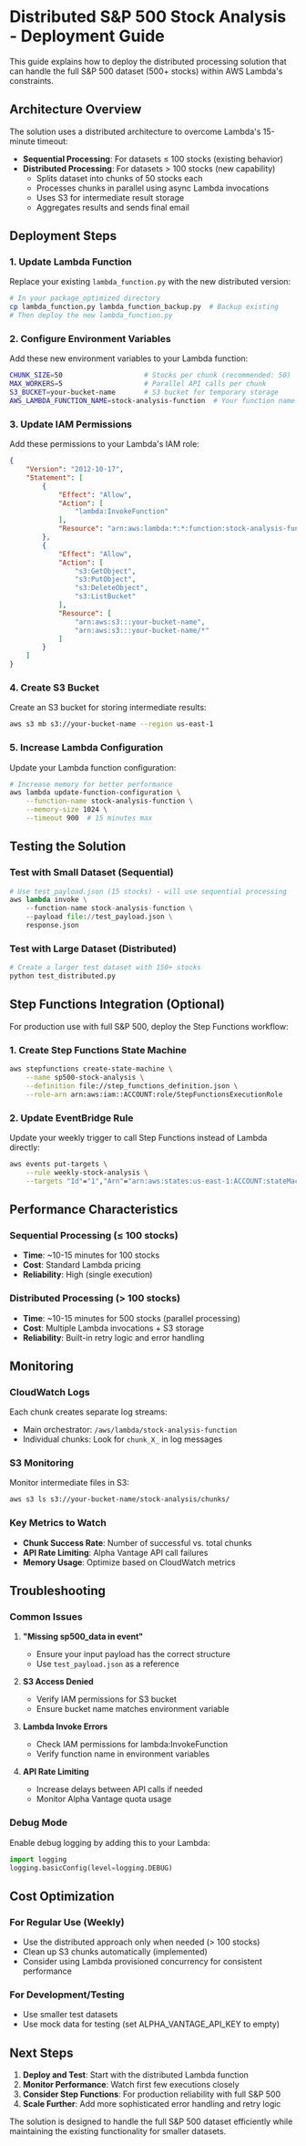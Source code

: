 # Distributed S&P 500 Stock Analysis - Deployment Guide

This guide explains how to deploy the distributed processing solution that can handle the full S&P 500 dataset (500+ stocks) within AWS Lambda's constraints.

## Architecture Overview

The solution uses a distributed architecture to overcome Lambda's 15-minute timeout:

- **Sequential Processing**: For datasets ≤ 100 stocks (existing behavior)
- **Distributed Processing**: For datasets > 100 stocks (new capability)
  - Splits dataset into chunks of 50 stocks each
  - Processes chunks in parallel using async Lambda invocations
  - Uses S3 for intermediate result storage
  - Aggregates results and sends final email

## Deployment Steps

### 1. Update Lambda Function

Replace your existing `lambda_function.py` with the new distributed version:

```bash
# In your package_optimized directory
cp lambda_function.py lambda_function_backup.py  # Backup existing
# Then deploy the new lambda_function.py
```

### 2. Configure Environment Variables

Add these new environment variables to your Lambda function:

```bash
CHUNK_SIZE=50                    # Stocks per chunk (recommended: 50)
MAX_WORKERS=5                    # Parallel API calls per chunk
S3_BUCKET=your-bucket-name       # S3 bucket for temporary storage
AWS_LAMBDA_FUNCTION_NAME=stock-analysis-function  # Your function name
```

### 3. Update IAM Permissions

Add these permissions to your Lambda's IAM role:

```json
{
    "Version": "2012-10-17",
    "Statement": [
        {
            "Effect": "Allow",
            "Action": [
                "lambda:InvokeFunction"
            ],
            "Resource": "arn:aws:lambda:*:*:function:stock-analysis-function"
        },
        {
            "Effect": "Allow",
            "Action": [
                "s3:GetObject",
                "s3:PutObject",
                "s3:DeleteObject",
                "s3:ListBucket"
            ],
            "Resource": [
                "arn:aws:s3:::your-bucket-name",
                "arn:aws:s3:::your-bucket-name/*"
            ]
        }
    ]
}
```

### 4. Create S3 Bucket

Create an S3 bucket for storing intermediate results:

```bash
aws s3 mb s3://your-bucket-name --region us-east-1
```

### 5. Increase Lambda Configuration

Update your Lambda function configuration:

```bash
# Increase memory for better performance
aws lambda update-function-configuration \
    --function-name stock-analysis-function \
    --memory-size 1024 \
    --timeout 900  # 15 minutes max
```

## Testing the Solution

### Test with Small Dataset (Sequential)

```python
# Use test_payload.json (15 stocks) - will use sequential processing
aws lambda invoke \
    --function-name stock-analysis-function \
    --payload file://test_payload.json \
    response.json
```

### Test with Large Dataset (Distributed)

```python
# Create a larger test dataset with 150+ stocks
python test_distributed.py
```

## Step Functions Integration (Optional)

For production use with full S&P 500, deploy the Step Functions workflow:

### 1. Create Step Functions State Machine

```bash
aws stepfunctions create-state-machine \
    --name sp500-stock-analysis \
    --definition file://step_functions_definition.json \
    --role-arn arn:aws:iam::ACCOUNT:role/StepFunctionsExecutionRole
```

### 2. Update EventBridge Rule

Update your weekly trigger to call Step Functions instead of Lambda directly:

```bash
aws events put-targets \
    --rule weekly-stock-analysis \
    --targets "Id"="1","Arn"="arn:aws:states:us-east-1:ACCOUNT:stateMachine:sp500-stock-analysis"
```

## Performance Characteristics

### Sequential Processing (≤ 100 stocks)
- **Time**: ~10-15 minutes for 100 stocks
- **Cost**: Standard Lambda pricing
- **Reliability**: High (single execution)

### Distributed Processing (> 100 stocks)
- **Time**: ~10-15 minutes for 500 stocks (parallel processing)
- **Cost**: Multiple Lambda invocations + S3 storage
- **Reliability**: Built-in retry logic and error handling

## Monitoring

### CloudWatch Logs
Each chunk creates separate log streams:
- Main orchestrator: `/aws/lambda/stock-analysis-function`
- Individual chunks: Look for `chunk_X_` in log messages

### S3 Monitoring
Monitor intermediate files in S3:
```bash
aws s3 ls s3://your-bucket-name/stock-analysis/chunks/
```

### Key Metrics to Watch
- **Chunk Success Rate**: Number of successful vs. total chunks
- **API Rate Limiting**: Alpha Vantage API call failures
- **Memory Usage**: Optimize based on CloudWatch metrics

## Troubleshooting

### Common Issues

1. **"Missing sp500_data in event"**
   - Ensure your input payload has the correct structure
   - Use `test_payload.json` as a reference

2. **S3 Access Denied**
   - Verify IAM permissions for S3 bucket
   - Ensure bucket name matches environment variable

3. **Lambda Invoke Errors**
   - Check IAM permissions for lambda:InvokeFunction
   - Verify function name in environment variables

4. **API Rate Limiting**
   - Increase delays between API calls if needed
   - Monitor Alpha Vantage quota usage

### Debug Mode

Enable debug logging by adding this to your Lambda:

```python
import logging
logging.basicConfig(level=logging.DEBUG)
```

## Cost Optimization

### For Regular Use (Weekly)
- Use the distributed approach only when needed (> 100 stocks)
- Clean up S3 chunks automatically (implemented)
- Consider using Lambda provisioned concurrency for consistent performance

### For Development/Testing
- Use smaller test datasets
- Use mock data for testing (set ALPHA_VANTAGE_API_KEY to empty)

## Next Steps

1. **Deploy and Test**: Start with the distributed Lambda function
2. **Monitor Performance**: Watch first few executions closely
3. **Consider Step Functions**: For production reliability with full S&P 500
4. **Scale Further**: Add more sophisticated error handling and retry logic

The solution is designed to handle the full S&P 500 dataset efficiently while maintaining the existing functionality for smaller datasets.